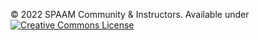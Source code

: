 © 2022 SPAAM Community & Instructors. Available under <a rel="license" href="http://creativecommons.org/licenses/by-sa/4.0/"><img alt="Creative Commons License" style="border-width:0" src="https://mirrors.creativecommons.org/presskit/buttons/80x15/svg/by-sa.svg" /></a>
